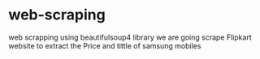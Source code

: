 # web-scraping
web scrapping using beautifulsoup4 library
we are going scrape Flipkart website to extract the Price and tittle  of  samsung mobiles

